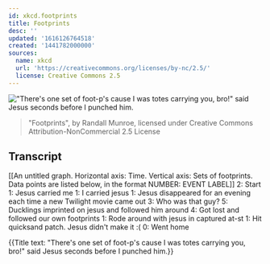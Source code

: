 ```yaml
---
id: xkcd.footprints
title: Footprints
desc: ''
updated: '1616126764518'
created: '1441782000000'
sources:
  name: xkcd
  url: 'https://creativecommons.org/licenses/by-nc/2.5/'
  license: Creative Commons 2.5
---
```

!["There's one set of foot-p's cause I was totes carrying you, bro!" said Jesus seconds before I punched him.](https://imgs.xkcd.com/comics/footprints.png)
> "Footprints", by Randall Munroe, licensed under Creative Commons Attribution-NonCommercial 2.5 License

## Transcript
[[An untitled graph. Horizontal axis: Time. Vertical axis: Sets of footprints. Data points are listed below, in the format NUMBER: EVENT LABEL]]
2: Start
1: Jesus carried me
1: I carried jesus
1: Jesus disappeared for an evening each time a new Twilight movie came out
3: Who was that guy?
5: Ducklings imprinted on jesus and followed him around
4: Got lost and followed our own footprints
1: Rode around with jesus in captured at-st
1: Hit quicksand patch. Jesus didn't make it :(
0: Went home

{{Title text: "There's one set of foot-p's cause I was totes carrying you, bro!" said Jesus seconds before I punched him.}}
